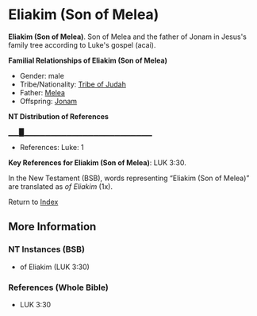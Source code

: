 # Eliakim (Son of Melea)
**Eliakim (Son of Melea)**. 
Son of Melea and the father of Jonam in Jesus's family tree according to Luke's gospel (acai). 




**Familial Relationships of Eliakim (Son of Melea)**


* Gender: male
* Tribe/Nationality: [Tribe of Judah](../../../groups/md/acai/Judah.md)
* Father: [Melea](Melea.md)
* Offspring: [Jonam](Jonam.md)


**NT Distribution of References**

▁▁█▁▁▁▁▁▁▁▁▁▁▁▁▁▁▁▁▁▁▁▁▁▁▁▁
* References: Luke: 1



**Key References for Eliakim (Son of Melea)**: 
LUK 3:30. 




In the New Testament (BSB), words representing “Eliakim (Son of Melea)” are translated as 
*of Eliakim* (1x). 


Return to [Index](00-Index.md)

## More Information

### NT Instances (BSB)

* of Eliakim (LUK 3:30)



### References (Whole Bible)

* LUK 3:30



